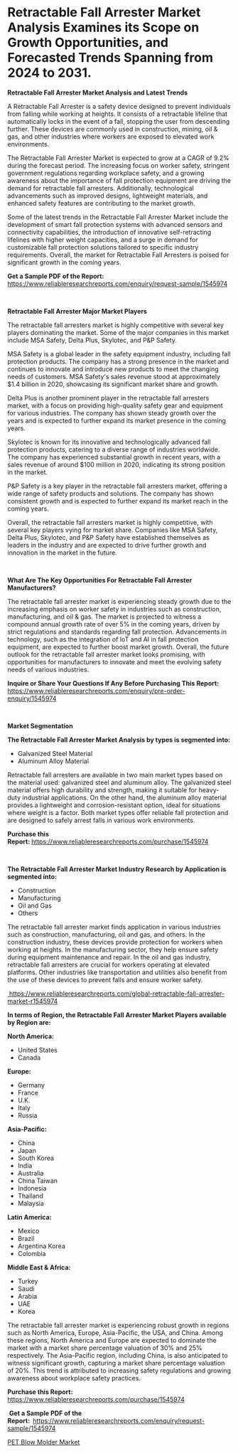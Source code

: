 <p><h1>Retractable Fall Arrester Market Analysis Examines its Scope on Growth Opportunities, and Forecasted Trends Spanning from 2024 to 2031.</h1></p><p><strong>Retractable Fall Arrester Market Analysis and Latest Trends</strong></p>
<p><p>A Retractable Fall Arrester is a safety device designed to prevent individuals from falling while working at heights. It consists of a retractable lifeline that automatically locks in the event of a fall, stopping the user from descending further. These devices are commonly used in construction, mining, oil & gas, and other industries where workers are exposed to elevated work environments.</p><p>The Retractable Fall Arrester Market is expected to grow at a CAGR of 9.2% during the forecast period. The increasing focus on worker safety, stringent government regulations regarding workplace safety, and a growing awareness about the importance of fall protection equipment are driving the demand for retractable fall arresters. Additionally, technological advancements such as improved designs, lightweight materials, and enhanced safety features are contributing to the market growth.</p><p>Some of the latest trends in the Retractable Fall Arrester Market include the development of smart fall protection systems with advanced sensors and connectivity capabilities, the introduction of innovative self-retracting lifelines with higher weight capacities, and a surge in demand for customizable fall protection solutions tailored to specific industry requirements. Overall, the market for Retractable Fall Arresters is poised for significant growth in the coming years.</p></p>
<p><strong>Get a Sample PDF of the Report:&nbsp;</strong> <a href="https://www.reliableresearchreports.com/enquiry/request-sample/1545974">https://www.reliableresearchreports.com/enquiry/request-sample/1545974</a></p>
<p>&nbsp;</p>
<p><strong>Retractable Fall Arrester Major Market Players</strong></p>
<p><p>The retractable fall arresters market is highly competitive with several key players dominating the market. Some of the major companies in this market include MSA Safety, Delta Plus, Skylotec, and P&P Safety. </p><p>MSA Safety is a global leader in the safety equipment industry, including fall protection products. The company has a strong presence in the market and continues to innovate and introduce new products to meet the changing needs of customers. MSA Safety's sales revenue stood at approximately $1.4 billion in 2020, showcasing its significant market share and growth.</p><p>Delta Plus is another prominent player in the retractable fall arresters market, with a focus on providing high-quality safety gear and equipment for various industries. The company has shown steady growth over the years and is expected to further expand its market presence in the coming years.</p><p>Skylotec is known for its innovative and technologically advanced fall protection products, catering to a diverse range of industries worldwide. The company has experienced substantial growth in recent years, with a sales revenue of around $100 million in 2020, indicating its strong position in the market.</p><p>P&P Safety is a key player in the retractable fall arresters market, offering a wide range of safety products and solutions. The company has shown consistent growth and is expected to further expand its market reach in the coming years.</p><p>Overall, the retractable fall arresters market is highly competitive, with several key players vying for market share. Companies like MSA Safety, Delta Plus, Skylotec, and P&P Safety have established themselves as leaders in the industry and are expected to drive further growth and innovation in the market in the future.</p></p>
<p>&nbsp;</p>
<p><strong>What Are The Key Opportunities For Retractable Fall Arrester Manufacturers?</strong></p>
<p><p>The retractable fall arrester market is experiencing steady growth due to the increasing emphasis on worker safety in industries such as construction, manufacturing, and oil & gas. The market is projected to witness a compound annual growth rate of over 5% in the coming years, driven by strict regulations and standards regarding fall protection. Advancements in technology, such as the integration of IoT and AI in fall protection equipment, are expected to further boost market growth. Overall, the future outlook for the retractable fall arrester market looks promising, with opportunities for manufacturers to innovate and meet the evolving safety needs of various industries.</p></p>
<p><strong>Inquire or Share Your Questions If Any Before Purchasing This Report:</strong> <a href="https://www.reliableresearchreports.com/enquiry/pre-order-enquiry/1545974">https://www.reliableresearchreports.com/enquiry/pre-order-enquiry/1545974</a></p>
<p>&nbsp;</p>
<p><strong>Market Segmentation</strong></p>
<p><strong>The Retractable Fall Arrester Market Analysis by types is segmented into:</strong></p>
<p><ul><li>Galvanized Steel Material</li><li>Aluminum Alloy Material</li></ul></p>
<p><p>Retractable fall arresters are available in two main market types based on the material used: galvanized steel and aluminum alloy. The galvanized steel material offers high durability and strength, making it suitable for heavy-duty industrial applications. On the other hand, the aluminum alloy material provides a lightweight and corrosion-resistant option, ideal for situations where weight is a factor. Both market types offer reliable fall protection and are designed to safely arrest falls in various work environments.</p></p>
<p><strong>Purchase this Report:&nbsp;</strong><a href="https://www.reliableresearchreports.com/purchase/1545974">https://www.reliableresearchreports.com/purchase/1545974</a></p>
<p>&nbsp;</p>
<p><strong>The Retractable Fall Arrester Market Industry Research by Application is segmented into:</strong></p>
<p><ul><li>Construction</li><li>Manufacturing</li><li>Oil and Gas</li><li>Others</li></ul></p>
<p><p>The retractable fall arrester market finds application in various industries such as construction, manufacturing, oil and gas, and others. In the construction industry, these devices provide protection for workers when working at heights. In the manufacturing sector, they help ensure safety during equipment maintenance and repair. In the oil and gas industry, retractable fall arresters are crucial for workers operating at elevated platforms. Other industries like transportation and utilities also benefit from the use of these devices to prevent falls and ensure worker safety.</p></p>
<p><a href="https://www.reliableresearchreports.com/global-retractable-fall-arrester-market-r1545974">&nbsp;https://www.reliableresearchreports.com/global-retractable-fall-arrester-market-r1545974</a></p>
<p><strong>In terms of Region, the Retractable Fall Arrester Market Players available by Region are:</strong></p>
<p>
    <p> <strong> North America: </strong>
        <ul>
            <li>United States</li>
            <li>Canada</li>
        </ul>
        </p> 
    <p> <strong> Europe: </strong>
        <ul>
            <li>Germany</li>
            <li>France</li>
            <li>U.K.</li>
            <li>Italy</li>
            <li>Russia</li>
        </ul>
        </p> 
    <p> <strong> Asia-Pacific: </strong>
        <ul>
            <li>China</li>
            <li>Japan</li>
            <li>South Korea</li>
            <li>India</li>
            <li>Australia</li>
            <li>China Taiwan</li>
            <li>Indonesia</li>
            <li>Thailand</li>
            <li>Malaysia</li>
        </ul>
        </p> 
    <p> <strong> Latin America: </strong>
        <ul>
            <li>Mexico</li>
            <li>Brazil</li>
            <li>Argentina Korea</li>
            <li>Colombia</li>
        </ul>
        </p> 
    <p> <strong> Middle East & Africa: </strong>
        <ul>
            <li>Turkey</li>
            <li>Saudi</li>
            <li>Arabia</li>
            <li>UAE</li>
            <li>Korea</li>
        </ul>
    </p>
    </p>
<p><p>The retractable fall arrester market is experiencing robust growth in regions such as North America, Europe, Asia-Pacific, the USA, and China. Among these regions, North America and Europe are expected to dominate the market with a market share percentage valuation of 30% and 25% respectively. The Asia-Pacific region, including China, is also anticipated to witness significant growth, capturing a market share percentage valuation of 20%. This trend is attributed to increasing safety regulations and growing awareness about workplace safety practices.</p></p>
<p><strong>Purchase this Report: </strong><a href="https://www.reliableresearchreports.com/purchase/1545974">https://www.reliableresearchreports.com/purchase/1545974</a></p>
<p>&nbsp;<strong>Get a Sample PDF of the Report:&nbsp;&nbsp;</strong><a href="https://www.reliableresearchreports.com/enquiry/request-sample/1545974">https://www.reliableresearchreports.com/enquiry/request-sample/1545974</a></p>
<p><strong></strong></p>
<p><p><a href="https://github.com/singletonthaxterkelliehr2df/Market-Research-Report-List-2/blob/main/pet-blow-molder-market.md">PET Blow Molder Market</a></p></p>